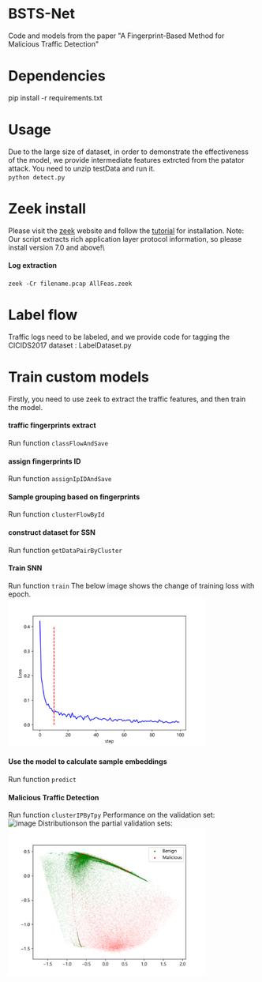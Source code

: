 # BSTS-Net
Code and models from the paper "A Fingerprint-Based Method for Malicious Traffic Detection"

# Dependencies
pip install -r requirements.txt

# Usage
Due to the large size of dataset, in order to demonstrate the effectiveness of the model, we provide intermediate features extrcted from the patator attack. You need to unzip testData and run it.\
`python detect.py`


# Zeek install
Please visit the [zeek](https://github.com/zeek/zeek) website and follow the [tutorial](https://docs.zeek.org/en/master/install.html#building-from-source) for installation. Note: Our script extracts rich application layer protocol information, so please install version 7.0 and above!\
#### Log extraction
`zeek -Cr filename.pcap AllFeas.zeek`

# Label flow
Traffic logs need to be labeled, and we provide code for tagging the CICIDS2017 dataset : LabelDataset.py

# Train custom models
Firstly, you need to use zeek to extract the traffic features, and then train the model.
#### traffic fingerprints extract
Run function `classFlowAndSave`
#### assign fingerprints ID
Run function `assignIpIDAndSave`
#### Sample grouping based on fingerprints
Run function `clusterFlowById`
#### construct dataset for SSN
Run function `getDataPairByCluster`
#### Train SNN
Run function `train`
The below image shows the change of training loss with epoch.\
<img src="https://github.com/fuhao23/BSTS-Net/blob/main/loss.png" width="400px">
#### Use the model to calculate sample embeddings
Run function `predict`
#### Malicious Traffic Detection
Run function `clusterIPByTpy` 
Performance on the validation set:\
![image](https://github.com/user-attachments/assets/966f1f97-dab3-4ecc-8422-6a290cd72d3e)
Distributionson the partial validation sets:\
<img src="https://github.com/fuhao23/BSTS-Net/blob/main/data%20distribution.png" width="400px">




